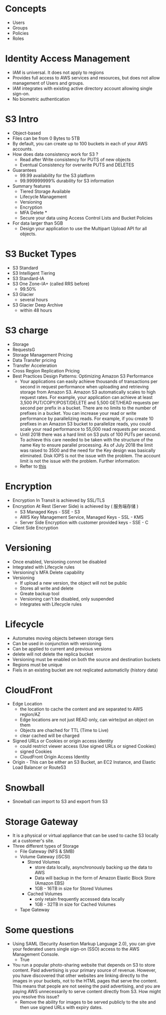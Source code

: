 # Concepts
- Users
- Groups
- Policies
- Roles

# Identity Access Management
- IAM is universal. It does not apply to regions
- Provides full access to AWS services and resources, but does not allow management of Users and groups.
- IAM integrates with existing active directory account allowing single sign-on.
- No biometric authentication

# S3 Intro
- Object-based
- Files can be from 0 Bytes to 5TB
- By default, you can create up to 100 buckets in each of your AWS accounts.
- How does data consistency work for S3 ?
  - Read after Write consistency for PUTS of new objects
  - Eventual Consistency for overwrite PUTS and DELETES
- Guarantees
  - 99.99 availability for the S3 platform
  - 99.999999999% durability for S3 information
- Summary features
  - Tiered Storage Available
  - Lifecycle Management
  - Versioning
  - Encryption
  - MFA Delete *
  - Secure your data using Access Control Lists and Bucket Policies
- For data larger than 5GB
  - Design your application to use the Multipart Upload API for all objects.

# S3 Bucket Types
- S3 Standard
- S3 Intelligent Tiering
- S3 Standard-IA
- S3 One Zone-IA+ (called RRS before)
  - 99.50%
- S3 Glacier
  - several hours
- S3 Glacier Deep Archive
  - within 48 hours

# S3 charge
- Storage
- RequestsG
- Storage Management Pricing
- Data Transfer pricing
- Transfer Acceleration
- Cross Region Replication Pricing
- Best Practices Design Patterns: Optimizing Amazon S3 Performance
  - Your applications can easily achieve thousands of transactions per second in request performance when uploading and retrieving storage from Amazon S3. Amazon S3 automatically scales to high request rates. For example, your application can achieve at least 3,500 PUT/COPY/POST/DELETE and 5,500 GET/HEAD requests per second per prefix in a bucket. There are no limits to the number of prefixes in a bucket. You can increase your read or write performance by parallelizing reads. For example, if you create 10 prefixes in an Amazon S3 bucket to parallelize reads, you could scale your read performance to 55,000 read requests per second.
  - Until 2018 there was a hard limit on S3 puts of 100 PUTs per second. To achieve this care needed to be taken with the structure of the name Key to ensure parallel processing. As of July 2018 the limit was raised to 3500 and the need for the Key design was basically eliminated. Disk IOPS is not the issue with the problem. The account limit is not the issue with the problem. Further information:
  - Refter to [this](https://docs.aws.amazon.com/AmazonS3/latest/dev/optimizing-performance.html)

# Encryption
- Encryption In Transit is achieved by SSL/TLS
- Encryption At Rest (Server Side) is achieved by ( 服务端存储 )
  - S3 Managed Keys - SSE - S3
  - AWS Key Management Service, Managed Keys - SSL - KMS
  - Server Side Encryption with customer provided keys - SSE - C
- Client Side Encryption

# Versioning
- Once enabled, Versioning connot be disabled
- Integrated with Lifecycle rules
- Versioning's MFA Delete capability
- Versioning
  - If upload a new version, the object will not be public
  - Stores all write and delete
  - Greate backup tool
  - Versioning can't be disabled, only suspended
  - Integrates with Lifecycle rules

# Lifecycle
- Automates moving objects between storage tiers
- Can be used in conjunction with versioning
- Can be applied to current and previous versions
- delete will not delete the replica bucket
- Versioning must be enabled on both the source and destination buckets
- Regions must be unique
- Fiels in an existing bucket are not reqlicated automaticlly (history data)

# CloudFront
- Edge Location
  - the location to cache the content and are separated to AWS region/AZ
  - Edge locations are not just READ only, can wirte/put an object on them
  - Objects are chached for TTL (Time to Live)
  - clear cached will be charged
- Signed URLs or Cookies or origin access identity
  - could restrict viewer access (Use signed URLs or signed Cookies)
  - signed Cookies
  - CloudFront Origin Access Identity
- Origin - This can be either an S3 Bucket, an EC2 Instance, and Elastic Load Balancer or Route53

# Snowball
- Snowball can import to S3 and export from S3

# Storage Gateway
- It is a physical or virtual appliance that can be used to cache S3 locally at a customer's site.
- Three different types of Storage
  - File Gateway (NFS & SMB)
  - Volume Gateway (iSCSI)
    - Stored Volumes
      - store data locally, asynchronously backing up the data to AWS
      - Data will backup in the form of Amazon Elastic Block Store (Amazon EBS)
      - 1GB - 16TB in size for Stored Volumes
    - Cached Volumes
      - only retain frequently accessed data locally
      - 1GB - 32TB in size for Cached Volumes
  - Tape Gateway

# Some questions
- Using SAML (Security Assertion Markup Language 2.0), you can give your federated users single sign-on (SSO) access to the AWS Management Console.
  - True
- You run a popular photo-sharing website that depends on S3 to store content. Paid advertising is your primary source of revenue. However, you have discovered that other websites are linking directly to the images in your buckets, not to the HTML pages that serve the content. This means that people are not seeing the paid advertising, and you are paying AWS unnecessarily to serve content directly from S3. How might you resolve this issue?
  - Remove the ability for images to be served publicly to the site and then use signed URLs with expiry dates.
